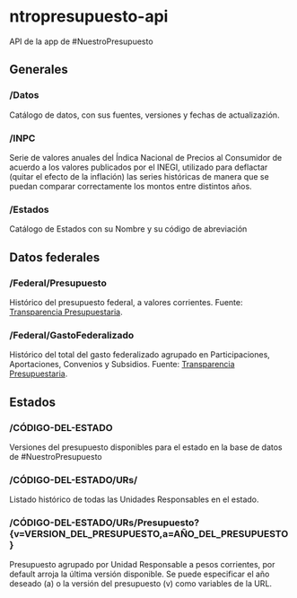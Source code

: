 # ntropresupuesto-api
API de la app de #NuestroPresupuesto

## Generales
### /Datos
Catálogo de datos, con sus fuentes, versiones y fechas de actualizazión. 

### /INPC
Serie de valores anuales del Índica Nacional de Precios al Consumidor de acuerdo a los valores publicados por el INEGI, utilizado para deflactar (quitar el efecto de la inflación) las series históricas de manera que se puedan comparar correctamente los montos entre distintos años.

### /Estados
Catálogo de Estados con su Nombre y su código de abreviación

## Datos federales
### /Federal/Presupuesto
Histórico del presupuesto federal, a valores corrientes. Fuente: [Transparencia Presupuestaria](https://www.transparenciapresupuestaria.gob.mx/).

### /Federal/GastoFederalizado
Histórico del total del gasto federalizado agrupado en Participaciones, Aportaciones, Convenios y Subsidios. Fuente: [Transparencia Presupuestaria](https://www.transparenciapresupuestaria.gob.mx/).

## Estados
### /CÓDIGO-DEL-ESTADO
Versiones del presupuesto disponibles para el estado en la base de datos de #NuestroPresupuesto

### /CÓDIGO-DEL-ESTADO/URs/
Listado histórico de todas las Unidades Responsables en el estado.

### /CÓDIGO-DEL-ESTADO/URs/Presupuesto?{v=VERSION_DEL_PRESUPUESTO,a=AÑO_DEL_PRESUPUESTO}
Presupuesto agrupado por Unidad Responsable a pesos corrientes, por default arroja la última versión disponible. Se puede especificar el año deseado (a) o la versión del presupuesto (v) como variables de la URL.